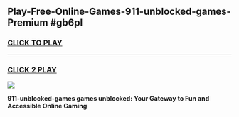 
## Play-Free-Online-Games-911-unblocked-games-Premium #gb6pl
<h3>
<a href="https://premium.freeplayer.one?title=911-unblocked-games&ref=8M">CLICK TO PLAY</a></h3>
<hr>

<h3>
<a href="https://premium.freeplayer.one?title=911-unblocked-games&ref=8M">CLICK 2 PLAY</a>
  
</h3>

<a href="https://premium.freeplayer.one?title=911-unblocked-games&ref=8M"><img src="https://clearcache.store/games.png"></a>


**911-unblocked-games games unblocked: Your Gateway to Fun and Accessible Online Gaming**

